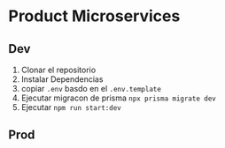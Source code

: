 # Product Microservices

## Dev

1. Clonar el repositorio
2. Instalar Dependencias
3. copiar `.env` basdo en el `.env.template`
4. Ejecutar migracon de prisma `npx prisma migrate dev`
5. Ejecutar `npm run start:dev`

## Prod
